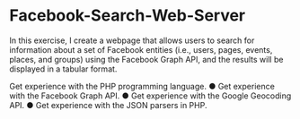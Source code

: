 # Facebook-Search-Web-Server

In this exercise, I create a webpage that allows users to search for information
about a set of Facebook entities (i.e., users, pages, events, places, and groups) using the
Facebook Graph API, and the results will be displayed in a tabular format.

Get experience with the PHP programming language.
● Get experience with the Facebook Graph API.
● Get experience with the Google Geocoding API.
● Get experience with the JSON parsers in PHP.
